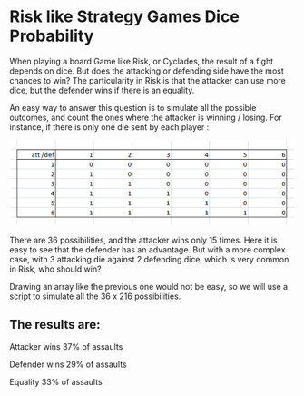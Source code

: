 # Risk like Strategy Games Dice Probability

When playing a board Game like Risk, or Cyclades, the result of a fight depends on dice. But does the attacking or defending side have the most chances to win? The particularity in Risk is that the attacker can use more dice, but the defender wins if there is an equality.

An easy way to answer this question is to simulate all the possible outcomes, and count the ones where the attacker is winning / losing. For instance, if there is only one die sent by each player :

![Risk results](https://github.com/beisutsukai/risk_like_games_probabilities/blob/master/array_risk_dice.png)

There are 36 possibilities, and the attacker wins only 15 times. Here it is easy to see that the defender has an advantage. But with a more complex case, with 3 attacking die against 2 defending dice, which is very common in Risk, who should win?

Drawing an array like the previous one would not be easy, so we will use a script to simulate all the 36 x 216 possibilities.

## The results are:

Attacker wins 37% of assaults

Defender wins 29% of assaults

Equality 33% of assaults